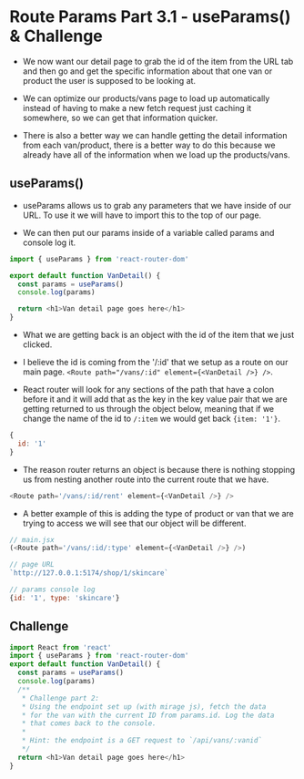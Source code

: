 # Route Params Part 3.1 - useParams() & Challenge

- We now want our detail page to grab the id of the item from the URL tab and then go and get the specific information about that one van or product the user is supposed to be looking at.

- We can optimize our products/vans page to load up automatically instead of having to make a new fetch request just caching it somewhere, so we can get that information quicker.

- There is also a better way we can handle getting the detail information from each van/product, there is a better way to do this because we already have all of the information when we load up the products/vans.

## useParams()

- useParams allows us to grab any parameters that we have inside of our URL. To use it we will have to import this to the top of our page.

- We can then put our params inside of a variable called params and console log it.

```js
import { useParams } from 'react-router-dom'

export default function VanDetail() {
  const params = useParams()
  console.log(params)

  return <h1>Van detail page goes here</h1>
}
```

- What we are getting back is an object with the id of the item that we just clicked.

- I believe the id is coming from the '/:id' that we setup as a route on our main page. `<Route path="/vans/:id" element={<VanDetail />} />`.

- React router will look for any sections of the path that have a colon before it and it will add that as the key in the key value pair that we are getting returned to us through the object below, meaning that if we change the name of the id to `/:item` we would get back `{item: '1'}`.

```js
{
  id: '1'
}
```

- The reason router returns an object is because there is nothing stopping us from nesting another route into the current route that we have.

```js
<Route path='/vans/:id/rent' element={<VanDetail />} />
```

- A better example of this is adding the type of product or van that we are trying to access we will see that our object will be different.

```js
// main.jsx
(<Route path='/vans/:id/:type' element={<VanDetail />} />)

// page URL
`http://127.0.0.1:5174/shop/1/skincare`

// params console log
{id: '1', type: 'skincare'}
```

## Challenge

```js
import React from 'react'
import { useParams } from 'react-router-dom'
export default function VanDetail() {
  const params = useParams()
  console.log(params)
  /**
   * Challenge part 2:
   * Using the endpoint set up (with mirage js), fetch the data
   * for the van with the current ID from params.id. Log the data
   * that comes back to the console.
   *
   * Hint: the endpoint is a GET request to `/api/vans/:vanid`
   */
  return <h1>Van detail page goes here</h1>
}
```
